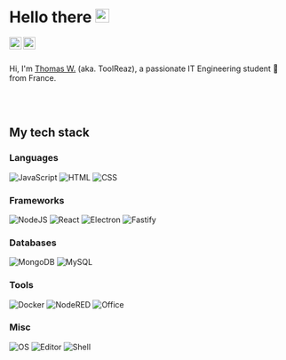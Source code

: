 # Hello there <img src="https://media.giphy.com/media/hvRJCLFzcasrR4ia7z/giphy.gif" width="25px">
<a href="https://fr.linkedin.com/in/thomas-weidmann">
  <img align="left" alt="Thomas W's LinkedIN" width="22px" src="https://raw.githubusercontent.com/peterthehan/peterthehan/master/assets/linkedin.svg" />
</a>
<a href="https://www.reddit.com/user/ToolReaz">
  <img align="left" alt="ToolReaz's Reddit" width="22px" src="https://raw.githubusercontent.com/peterthehan/peterthehan/master/assets/reddit.svg" />
</a>

<br />
<br />

Hi, I'm [Thomas W.](https://toolreaz.space/) (aka. ToolReaz), a passionate IT Engineering student 🚀 from France.

<br />
<br />

## My tech stack

### Languages

![JavaScript](https://img.shields.io/static/v1?message=JavaScript&logo=javascript&labelColor=5c5c5c&color=blueviolet&logoColor=white&label=%20&style=for-the-badge)
![HTML](https://img.shields.io/static/v1?message=HTML&logo=html5&labelColor=5c5c5c&color=blueviolet&logoColor=white&label=%20&style=for-the-badge)
![CSS](https://img.shields.io/static/v1?message=CSS&logo=css3&labelColor=5c5c5c&color=blueviolet&logoColor=white&label=%20&style=for-the-badge)

### Frameworks
![NodeJS](https://img.shields.io/static/v1?message=NodeJS&logo=node.js&labelColor=5c5c5c&color=blueviolet&logoColor=white&label=%20&style=for-the-badge)
![React](https://img.shields.io/static/v1?message=React&logo=react&labelColor=5c5c5c&color=blueviolet&logoColor=white&label=%20&style=for-the-badge)
![Electron](https://img.shields.io/static/v1?message=Electron&logo=electron&labelColor=5c5c5c&color=blueviolet&logoColor=white&label=%20&style=for-the-badge)
![Fastify](https://img.shields.io/static/v1?message=Fastify&logo=fastify&labelColor=5c5c5c&color=blueviolet&logoColor=white&label=%20&style=for-the-badge)

### Databases
![MongoDB](https://img.shields.io/static/v1?message=MongoDB&logo=mongodb&labelColor=5c5c5c&color=blueviolet&logoColor=white&label=%20&style=for-the-badge)
![MySQL](https://img.shields.io/static/v1?message=MySQL&logo=mysql&labelColor=5c5c5c&color=blueviolet&logoColor=white&label=%20&style=for-the-badge)

### Tools
![Docker](https://img.shields.io/static/v1?message=Docker&logo=docker&labelColor=5c5c5c&color=blueviolet&logoColor=white&label=%20&style=for-the-badge)
![NodeRED](https://img.shields.io/static/v1?message=NodeRED&logo=node-red&labelColor=5c5c5c&color=blueviolet&logoColor=white&label=%20&style=for-the-badge)
![Office](https://img.shields.io/static/v1?message=Office&logo=microsoft-office&labelColor=5c5c5c&color=blueviolet&logoColor=white&label=%20&style=for-the-badge)


### Misc
![OS](https://img.shields.io/static/v1?message=ArchLinux&logo=arch-linux&labelColor=5c5c5c&color=blueviolet&logoColor=white&label=OS&style=for-the-badge)
![Editor](https://img.shields.io/static/v1?message=VS%20Code&logo=visual-studio-code&labelColor=5c5c5c&color=blueviolet&logoColor=white&label=Editor&style=for-the-badge)
![Shell](https://img.shields.io/static/v1?message=Bash&logo=gnu-bash&labelColor=5c5c5c&color=blueviolet&logoColor=white&label=Shell&style=for-the-badge)

